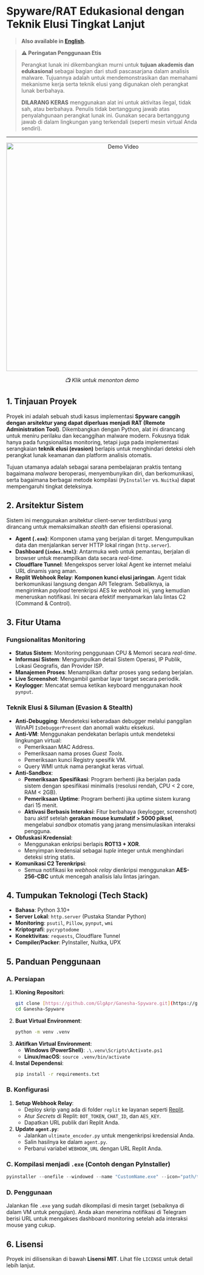 # Spyware/RAT Edukasional dengan Teknik Elusi Tingkat Lanjut

> **Also available in [English](README_EN.md).**

> **⚠️ Peringatan Penggunaan Etis**
>
> Perangkat lunak ini dikembangkan murni untuk **tujuan akademis dan edukasional** sebagai bagian dari studi pascasarjana dalam analisis malware. Tujuannya adalah untuk mendemonstrasikan dan memahami mekanisme kerja serta teknik elusi yang digunakan oleh perangkat lunak berbahaya.
>
> **DILARANG KERAS** menggunakan alat ini untuk aktivitas ilegal, tidak sah, atau berbahaya. Penulis tidak bertanggung jawab atas penyalahgunaan perangkat lunak ini. Gunakan secara bertanggung jawab di dalam lingkungan yang terkendali (seperti mesin virtual Anda sendiri).

---

<div align="center">
  <a href="https://youtu.be/6tfKwmIw0gQ">
    <img src="https://img.youtube.com/vi/6tfKwmIw0gQ/maxresdefault.jpg" alt="Demo Video" width="600">
  </a>
  <p><em>📺 Klik untuk menonton demo</em></p>
</div>


## 1. Tinjauan Proyek

Proyek ini adalah sebuah studi kasus implementasi **Spyware canggih dengan arsitektur yang dapat diperluas menjadi RAT (Remote Administration Tool)**. Dikembangkan dengan Python, alat ini dirancang untuk meniru perilaku dan kecanggihan malware modern. Fokusnya tidak hanya pada fungsionalitas monitoring, tetapi juga pada implementasi serangkaian **teknik elusi (evasion)** berlapis untuk menghindari deteksi oleh perangkat lunak keamanan dan platform analisis otomatis.

Tujuan utamanya adalah sebagai sarana pembelajaran praktis tentang bagaimana *malware* beroperasi, menyembunyikan diri, dan berkomunikasi, serta bagaimana berbagai metode kompilasi (`PyInstaller` vs. `Nuitka`) dapat mempengaruhi tingkat deteksinya.

## 2. Arsitektur Sistem

Sistem ini menggunakan arsitektur client-server terdistribusi yang dirancang untuk memaksimalkan *stealth* dan efisiensi operasional.


* **Agent (`.exe`)**: Komponen utama yang berjalan di target. Mengumpulkan data dan menjalankan server HTTP lokal ringan (`http.server`).
* **Dashboard (`index.html`)**: Antarmuka web untuk pemantau, berjalan di browser untuk menampilkan data secara *real-time*.
* **Cloudflare Tunnel**: Mengekspos server lokal Agent ke internet melalui URL dinamis yang aman.
* **Replit Webhook Relay**: **Komponen kunci elusi jaringan**. Agent tidak berkomunikasi langsung dengan API Telegram. Sebaliknya, ia mengirimkan *payload* terenkripsi AES ke *webhook* ini, yang kemudian meneruskan notifikasi. Ini secara efektif menyamarkan lalu lintas C2 (Command & Control).

## 3. Fitur Utama

### Fungsionalitas Monitoring
* **Status Sistem**: Monitoring penggunaan CPU & Memori secara *real-time*.
* **Informasi Sistem**: Mengumpulkan detail Sistem Operasi, IP Publik, Lokasi Geografis, dan Provider ISP.
* **Manajemen Proses**: Menampilkan daftar proses yang sedang berjalan.
* **Live Screenshot**: Mengambil gambar layar target secara periodik.
* **Keylogger**: Mencatat semua ketikan keyboard menggunakan *hook* `pynput`.

### Teknik Elusi & Siluman (Evasion & Stealth)
* **Anti-Debugging**: Mendeteksi keberadaan debugger melalui panggilan WinAPI `IsDebuggerPresent` dan anomali waktu eksekusi.
* **Anti-VM**: Menggunakan pendekatan berlapis untuk mendeteksi lingkungan virtual:
    * Pemeriksaan MAC Address.
    * Pemeriksaan nama proses *Guest Tools*.
    * Pemeriksaan kunci Registry spesifik VM.
    * Query WMI untuk nama perangkat keras virtual.
* **Anti-Sandbox**:
    * **Pemeriksaan Spesifikasi**: Program berhenti jika berjalan pada sistem dengan spesifikasi minimalis (resolusi rendah, CPU < 2 core, RAM < 2GB).
    * **Pemeriksaan Uptime**: Program berhenti jika uptime sistem kurang dari 15 menit.
    * **Aktivasi Berbasis Interaksi**: Fitur berbahaya (keylogger, screenshot) baru aktif setelah **gerakan mouse kumulatif > 5000 piksel**, mengelabui *sandbox* otomatis yang jarang mensimulasikan interaksi pengguna.
* **Obfuskasi Kredensial**:
    * Menggunakan enkripsi berlapis **ROT13 + XOR**.
    * Menyimpan kredensial sebagai *tuple* integer untuk menghindari deteksi string statis.
* **Komunikasi C2 Terenkripsi**:
    * Semua notifikasi ke *webhook relay* dienkripsi menggunakan **AES-256-CBC** untuk mencegah analisis lalu lintas jaringan.

## 4. Tumpukan Teknologi (Tech Stack)

* **Bahasa**: Python 3.10+
* **Server Lokal**: `http.server` (Pustaka Standar Python)
* **Monitoring**: `psutil`, `Pillow`, `pynput`, `wmi`
* **Kriptografi**: `pycryptodome`
* **Konektivitas**: `requests`, Cloudflare Tunnel
* **Compiler/Packer**: PyInstaller, Nuitka, UPX

## 5. Panduan Penggunaan

### A. Persiapan

1.  **Kloning Repositori**:
    ```bash
    git clone [https://github.com/GlgApr/Ganesha-Spyware.git](https://github.com/GlgApr/Ganesha-Spyware.git)
    cd Ganesha-Spyware
    ```
2.  **Buat Virtual Environment**:
    ```bash
    python -m venv .venv
    ```
3.  **Aktifkan Virtual Environment**:
    * **Windows (PowerShell)**: `.\.venv\Scripts\Activate.ps1`
    * **Linux/macOS**: `source .venv/bin/activate`
4.  **Instal Dependensi**:
    ```bash
    pip install -r requirements.txt
    ```

### B. Konfigurasi

1.  **Setup Webhook Relay**:
    * Deploy skrip yang ada di folder `replit` ke layanan seperti [Replit](https://replit.com).
    * Atur *Secrets* di Replit: `BOT_TOKEN`, `CHAT_ID`, dan `AES_KEY`.
    * Dapatkan URL publik dari Replit Anda.
2.  **Update `agent.py`**:
    * Jalankan `ultimate_encoder.py` untuk mengenkripsi kredensial Anda.
    * Salin hasilnya ke dalam `agent.py`.
    * Perbarui variabel `WEBHOOK_URL` dengan URL Replit Anda.

### C. Kompilasi menjadi `.exe` (Contoh dengan PyInstaller)

```powershell
pyinstaller --onefile --windowed --name "CustomName.exe" --icon="path/to/icon.ico" --add-data "cloudflared.exe;." --add-data "templates;templates" --upx-dir="path/to/upx_folder" agent.py
```

### D. Penggunaan

Jalankan file `.exe` yang sudah dikompilasi di mesin target (sebaiknya di dalam VM untuk pengujian). Anda akan menerima notifikasi di Telegram berisi URL untuk mengakses dashboard monitoring setelah ada interaksi mouse yang cukup.

## 6. Lisensi

Proyek ini dilisensikan di bawah **Lisensi MIT**. Lihat file `LICENSE` untuk detail lebih lanjut.
